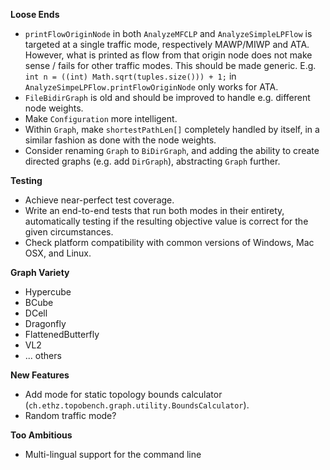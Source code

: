 **Loose Ends**
* `printFlowOriginNode` in both `AnalyzeMFCLP` and `AnalyzeSimpleLPFlow` is targeted at a single traffic mode, respectively MAWP/MIWP and ATA. However, what is printed as flow from that origin node does not make sense / fails for other traffic modes. This should be made generic. E.g. `int n = ((int) Math.sqrt(tuples.size())) + 1;` in `AnalyzeSimpeLPFlow.printFlowOriginNode` only works for ATA.
* `FileBidirGraph` is old and should be improved to handle e.g. different node weights.
* Make `Configuration` more intelligent.
* Within `Graph`, make `shortestPathLen[]` completely handled by itself, in a similar fashion as done with the node weights.
* Consider renaming `Graph` to `BiDirGraph`, and adding the ability to create directed graphs (e.g. add `DirGraph`), abstracting `Graph` further.

**Testing**
* Achieve near-perfect test coverage.
* Write an end-to-end tests that run both modes in their entirety, automatically testing if the resulting objective value is correct for the given circumstances.
* Check platform compatibility with common versions of Windows, Mac OSX, and Linux.

**Graph Variety**
* Hypercube
* BCube
* DCell
* Dragonfly
* FlattenedButterfly
* VL2
* ... others

**New Features**
* Add mode for static topology bounds calculator (`ch.ethz.topobench.graph.utility.BoundsCalculator`).
* Random traffic mode?

**Too Ambitious**
* Multi-lingual support for the command line